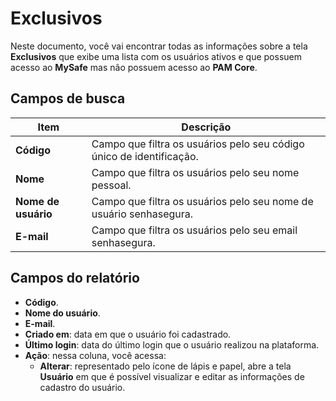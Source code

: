 # Exclusivos

Neste documento, você vai encontrar todas as informações sobre a tela **Exclusivos** que exibe uma lista com os usuários ativos e que possuem acesso ao **MySafe** mas não possuem acesso ao **PAM Core**.

## Campos de busca

**Item**|**Descrição**
|---|---|
**Código**|Campo que filtra os usuários pelo seu código único de identificação.
**Nome**|Campo que filtra os usuários pelo seu nome pessoal.
**Nome de usuário**|Campo que filtra os usuários pelo seu nome de usuário senhasegura.
**E-mail**|Campo que filtra os usuários pelo seu email senhasegura.



## Campos do relatório

* **Código**.
* **Nome do usuário**.
* **E-mail**.
* **Criado em**: data em que o usuário foi cadastrado.
* **Último login**: data do último login que o usuário realizou na plataforma.
* **Ação**: nessa coluna, você acessa:
    * **Alterar**: representado pelo ícone de lápis e papel, abre a tela **Usuário** em que é possível visualizar e editar as informações de cadastro do usuário. 